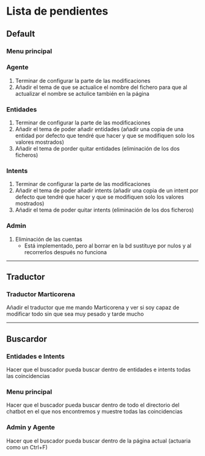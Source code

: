 # Lista de pendientes

## Default

### Menu principal

### Agente

1. Terminar de configurar la parte de las modificaciones
2. Añadir el tema de que se actualice el nombre del fichero para que al actualizar el nombre se actulice también en la
   página

### Entidades

1. Terminar de configurar la parte de las modificaciones
2. Añadir el tema de poder añadir entidades (añadir una copia de una entidad por defecto que tendré que hacer y que se
   modifiquen solo los valores mostrados)
3. Añadir el tema de porder quitar entidades (eliminación de los dos ficheros)

### Intents

1. Terminar de configurar la parte de las modificaciones
2. Añadir el tema de poder añadir intents (añadir una copia de un intent por defecto que tendré que hacer y que se
   modifiquen solo los valores mostrados)
3. Añadir el tema de poder quitar intents (eliminación de los dos ficheros)

### Admin

1. Eliminación de las cuentas
    - Está implementado, pero al borrar en la bd sustituye por nulos y al recorrerlos después no funciona

---------------------------------------------

## Traductor

### Traductor Marticorena

Añadir el traductor que me mando Marticorena y ver si soy capaz de modificar todo sin que sea muy pesado y tarde mucho


---------------------------------------------

## Buscardor

### Entidades e Intents

Hacer que el buscador pueda buscar dentro de entidades e intents todas las coincidencias

### Menu principal

Hacer que el buscador pueda buscar dentro de todo el directorio del chatbot en el que nos encontremos y muestre todas
las coincidencias

### Admin y Agente

Hacer que el buscador pueda buscar dentro de la página actual (actuaria como un Ctrl+F)
